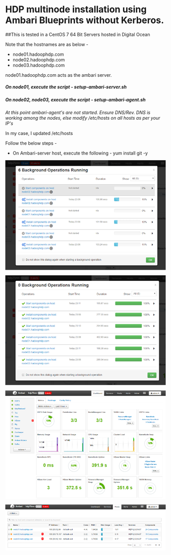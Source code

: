 # HDP multinode installation using Ambari Blueprints without Kerberos.

##This is tested in a CentOS 7 64 Bit Servers hosted in Digital Ocean

Note that the hostnames are as below - 

* node01.hadoophdp.com 
* node02.hadoophdp.com 
* node03.hadoophdp.com 

node01.hadoophdp.com acts as the ambari server.

##### On node01, execute the script - setup-ambari-server.sh
##### On node02, node03, execute the script - setup-ambari-agent.sh

_At this point ambari-agent's are not started._
_Ensure DNS/Rev. DNS is working among the nodes, else modify /etc/hosts on all hosts as per your IP's_

In my case, I updated /etc/hosts 

Follow the below steps - 

* On Ambari-server host, execute the following - 
      yum install git -y
      

![Alt text](./images/multinode-install-1.PNG)

![Alt text](./images/multinode-install-2.PNG)

![Alt text](./images/multinode-install-3.PNG)

![Alt text](./images/multinode-install-4.PNG)
